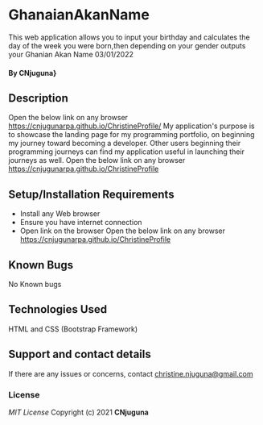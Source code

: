 # GhanaianAkanName
This web application allows you to input your birthday and calculates the day of the week you were born,then depending on your gender outputs your Ghanian Akan Name 03/01/2022
#### By **CNjuguna}**
## Description
Open the below link on any browser
https://cnjugunarpa.github.io/ChristineProfile/
My application's purpose is to showcase the landing page for my programming portfolio, on beginning my journey toward becoming a developer. Other users beginning their 
programming journeys can find my application useful in launching their journeys as well. 
Open the below link on any browser 
https://cnjugunarpa.github.io/ChristineProfile
## Setup/Installation Requirements
* Install any Web browser
* Ensure you have internet connection
* Open link on the browser
Open the below link on any browser 
https://cnjugunarpa.github.io/ChristineProfile
## Known Bugs
No Known bugs
## Technologies Used
HTML and CSS (Bootstrap Framework)
## Support and contact details
If there are any issues or concerns, contact christine.njuguna@gmail.com
### License
*MIT License*
Copyright (c) 2021 **CNjuguna**
